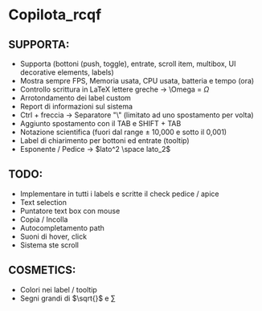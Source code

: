 # Copilota_rcqf

SUPPORTA:
---
- Supporta (bottoni (push, toggle), entrate, scroll item, multibox, UI decorative elements, labels)
- Mostra sempre FPS, Memoria usata, CPU usata, batteria e tempo (ora)
- Controllo scrittura in LaTeX lettere greche -> \Omega = $\Omega$
- Arrotondamento dei label custom
- Report di informazioni sul sistema
- Ctrl + freccia -> Separatore "\\" (limitato ad uno spostamento per volta)
- Aggiunto spostamento con il TAB e SHIFT + TAB
- Notazione scientifica (fuori dal range $\pm$ 10,000 e sotto il 0,001)
- Label di chiarimento per bottoni ed entrate (tooltip)
- Esponente / Pedice -> $lato^2 \space lato_2$

TODO:
---
- Implementare in tutti i labels e scritte il check pedice / apice
- Text selection
- Puntatore text box con mouse
- Copia / Incolla
- Autocompletamento path
- Suoni di hover, click
- Sistema ste scroll

COSMETICS:
---
- Colori nei label / tooltip
- Segni grandi di $\sqrt{}$ e $\sum{}$ 